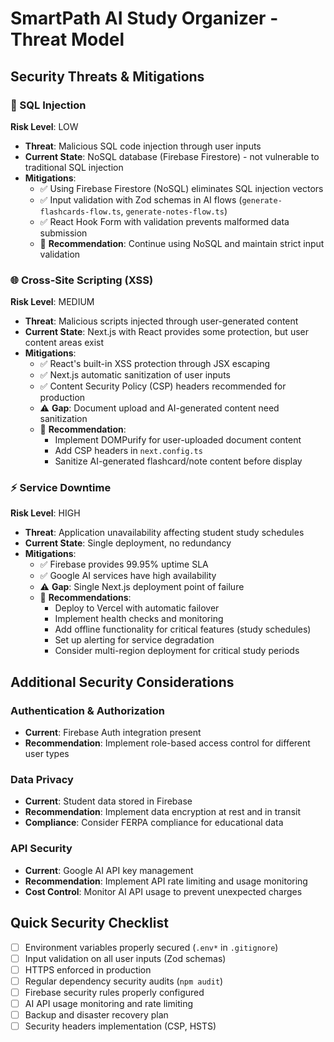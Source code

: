 # SmartPath AI Study Organizer - Threat Model

## Security Threats & Mitigations

### 🚨 SQL Injection
**Risk Level**: LOW
- **Threat**: Malicious SQL code injection through user inputs
- **Current State**: NoSQL database (Firebase Firestore) - not vulnerable to traditional SQL injection
- **Mitigations**:
  - ✅ Using Firebase Firestore (NoSQL) eliminates SQL injection vectors
  - ✅ Input validation with Zod schemas in AI flows (`generate-flashcards-flow.ts`, `generate-notes-flow.ts`)
  - ✅ React Hook Form with validation prevents malformed data submission
  - 🔄 **Recommendation**: Continue using NoSQL and maintain strict input validation

### 🌐 Cross-Site Scripting (XSS)
**Risk Level**: MEDIUM
- **Threat**: Malicious scripts injected through user-generated content
- **Current State**: Next.js with React provides some protection, but user content areas exist
- **Mitigations**:
  - ✅ React's built-in XSS protection through JSX escaping
  - ✅ Next.js automatic sanitization of user inputs
  - ✅ Content Security Policy (CSP) headers recommended for production
  - ⚠️ **Gap**: Document upload and AI-generated content need sanitization
  - 🔄 **Recommendation**: 
    - Implement DOMPurify for user-uploaded document content
    - Add CSP headers in `next.config.ts`
    - Sanitize AI-generated flashcard/note content before display

### ⚡ Service Downtime
**Risk Level**: HIGH
- **Threat**: Application unavailability affecting student study schedules
- **Current State**: Single deployment, no redundancy
- **Mitigations**:
  - ✅ Firebase provides 99.95% uptime SLA
  - ✅ Google AI services have high availability
  - ⚠️ **Gap**: Single Next.js deployment point of failure
  - 🔄 **Recommendations**:
    - Deploy to Vercel with automatic failover
    - Implement health checks and monitoring
    - Add offline functionality for critical features (study schedules)
    - Set up alerting for service degradation
    - Consider multi-region deployment for critical study periods

## Additional Security Considerations

### Authentication & Authorization
- **Current**: Firebase Auth integration present
- **Recommendation**: Implement role-based access control for different user types

### Data Privacy
- **Current**: Student data stored in Firebase
- **Recommendation**: Implement data encryption at rest and in transit
- **Compliance**: Consider FERPA compliance for educational data

### API Security
- **Current**: Google AI API key management
- **Recommendation**: Implement API rate limiting and usage monitoring
- **Cost Control**: Monitor AI API usage to prevent unexpected charges

## Quick Security Checklist

- [ ] Environment variables properly secured (`.env*` in `.gitignore`)
- [ ] Input validation on all user inputs (Zod schemas)
- [ ] HTTPS enforced in production
- [ ] Regular dependency security audits (`npm audit`)
- [ ] Firebase security rules properly configured
- [ ] AI API usage monitoring and rate limiting
- [ ] Backup and disaster recovery plan
- [ ] Security headers implementation (CSP, HSTS)
